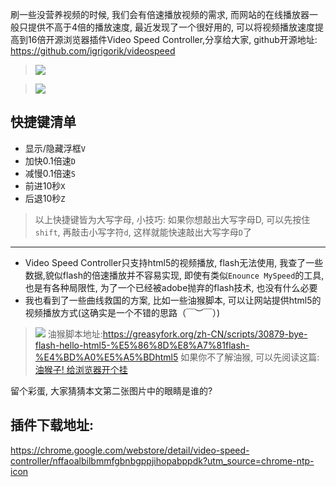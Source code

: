 刷一些没营养视频的时候, 我们会有倍速播放视频的需求, 而网站的在线播放器一般只提供不高于4倍的播放速度, 最近发现了一个很好用的, 可以将视频播放速度提高到16倍开源浏览器插件Video Speed Controller,分享给大家, github开源地址: https://github.com/igrigorik/videospeed


> ![](https://upload-images.jianshu.io/upload_images/3203841-4e1954688b4133bf.png?imageMogr2/auto-orient/strip%7CimageView2/2/w/1240)

> ![](https://upload-images.jianshu.io/upload_images/3203841-e308dd5751831d4d.png?imageMogr2/auto-orient/strip%7CimageView2/2/w/1240)

## 快捷键清单
- 显示/隐藏浮框`V`
- 加快0.1倍速`D`
- 减慢0.1倍速`S`
- 前进10秒`X`
- 后退10秒`Z`
> 以上快捷键皆为大写字母, 小技巧: 如果你想敲出大写字母D, 可以先按住`shift`, 再敲击小写字符`d`, 这样就能快速敲出大写字母`D`了

---

- Video Speed Controller只支持html5的视频播放, flash无法使用, 我查了一些数据,貌似flash的倍速播放并不容易实现, 即使有类似`Enounce MySpeed`的工具, 也是有各种局限性, 为了一个已经被adobe抛弃的flash技术, 也没有什么必要
- 我也看到了一些曲线救国的方案, 比如一些油猴脚本, 可以让网站提供html5的视频播放方式(这确实是一个不错的思路（￣︶￣）)
> ![](https://upload-images.jianshu.io/upload_images/3203841-9009d4e5978cb988.png?imageMogr2/auto-orient/strip%7CimageView2/2/w/1240)
> 油猴脚本地址:https://greasyfork.org/zh-CN/scripts/30879-bye-flash-hello-html5-%E5%86%8D%E8%A7%81flash-%E4%BD%A0%E5%A5%BDhtml5
> 如果你不了解油猴, 可以先阅读这篇: [油猴子! 给浏览器开个挂](https://www.jianshu.com/p/8d62228c6961)

留个彩蛋, 大家猜猜本文第二张图片中的眼睛是谁的?

## 插件下载地址:

https://chrome.google.com/webstore/detail/video-speed-controller/nffaoalbilbmmfgbnbgppjihopabppdk?utm_source=chrome-ntp-icon
